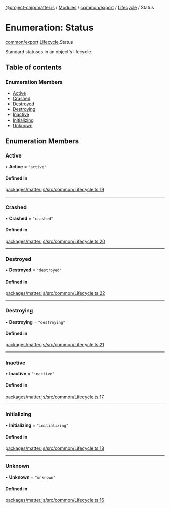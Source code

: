 [@project-chip/matter.js](../README.md) / [Modules](../modules.md) / [common/export](../modules/common_export.md) / [Lifecycle](../modules/common_export.Lifecycle.md) / Status

# Enumeration: Status

[common/export](../modules/common_export.md).[Lifecycle](../modules/common_export.Lifecycle.md).Status

Standard statuses in an object's lifecycle.

## Table of contents

### Enumeration Members

- [Active](common_export.Lifecycle.Status.md#active)
- [Crashed](common_export.Lifecycle.Status.md#crashed)
- [Destroyed](common_export.Lifecycle.Status.md#destroyed)
- [Destroying](common_export.Lifecycle.Status.md#destroying)
- [Inactive](common_export.Lifecycle.Status.md#inactive)
- [Initializing](common_export.Lifecycle.Status.md#initializing)
- [Unknown](common_export.Lifecycle.Status.md#unknown)

## Enumeration Members

### Active

• **Active** = ``"active"``

#### Defined in

[packages/matter.js/src/common/Lifecycle.ts:19](https://github.com/project-chip/matter.js/blob/2d9f2165d2672864fda3496a6d0d5f93597f82c6/packages/matter.js/src/common/Lifecycle.ts#L19)

___

### Crashed

• **Crashed** = ``"crashed"``

#### Defined in

[packages/matter.js/src/common/Lifecycle.ts:20](https://github.com/project-chip/matter.js/blob/2d9f2165d2672864fda3496a6d0d5f93597f82c6/packages/matter.js/src/common/Lifecycle.ts#L20)

___

### Destroyed

• **Destroyed** = ``"destroyed"``

#### Defined in

[packages/matter.js/src/common/Lifecycle.ts:22](https://github.com/project-chip/matter.js/blob/2d9f2165d2672864fda3496a6d0d5f93597f82c6/packages/matter.js/src/common/Lifecycle.ts#L22)

___

### Destroying

• **Destroying** = ``"destroying"``

#### Defined in

[packages/matter.js/src/common/Lifecycle.ts:21](https://github.com/project-chip/matter.js/blob/2d9f2165d2672864fda3496a6d0d5f93597f82c6/packages/matter.js/src/common/Lifecycle.ts#L21)

___

### Inactive

• **Inactive** = ``"inactive"``

#### Defined in

[packages/matter.js/src/common/Lifecycle.ts:17](https://github.com/project-chip/matter.js/blob/2d9f2165d2672864fda3496a6d0d5f93597f82c6/packages/matter.js/src/common/Lifecycle.ts#L17)

___

### Initializing

• **Initializing** = ``"initializing"``

#### Defined in

[packages/matter.js/src/common/Lifecycle.ts:18](https://github.com/project-chip/matter.js/blob/2d9f2165d2672864fda3496a6d0d5f93597f82c6/packages/matter.js/src/common/Lifecycle.ts#L18)

___

### Unknown

• **Unknown** = ``"unknown"``

#### Defined in

[packages/matter.js/src/common/Lifecycle.ts:16](https://github.com/project-chip/matter.js/blob/2d9f2165d2672864fda3496a6d0d5f93597f82c6/packages/matter.js/src/common/Lifecycle.ts#L16)
